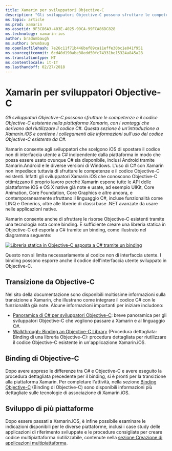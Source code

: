 ```yaml
---
title: Xamarin per sviluppatori Objective-C
description: "Gli sviluppatori Objective-C possono sfruttare le competenze e il codice Objective-C esistente nella piattaforma Xamarin, con i vantaggi che derivano dal riutilizzare il codice C#. Questa sezione è un'introduzione a Xamarin.iOS e contiene i collegamenti alle informazioni sull'uso del codice Objective-C esistente da C#."
ms.topic: article
ms.prod: xamarin
ms.assetid: 9F3C86A3-403E-4025-99CA-99FCA86DC828
ms.technology: xamarin-ios
author: bradumbaugh
ms.author: brumbaug
ms.openlocfilehash: 7e26c11f71b446baf89ca11effe30bc1e041f951
ms.sourcegitcommit: 6cd40d190abe38edd50fc74331be15324a845a28
ms.translationtype: HT
ms.contentlocale: it-IT
ms.lasthandoff: 02/27/2018
---
```

# <a name="xamarin-for-objective-c-developers"></a>Xamarin per sviluppatori Objective-C

_Gli sviluppatori Objective-C possono sfruttare le competenze e il codice Objective-C esistente nella piattaforma Xamarin, con i vantaggi che derivano dal riutilizzare il codice C#. Questa sezione è un'introduzione a Xamarin.iOS e contiene i collegamenti alle informazioni sull'uso del codice Objective-C esistente da C#._

Xamarin consente agli sviluppatori che scelgono iOS di spostare il codice non di interfaccia utente a C# indipendente dalla piattaforma in modo che possa essere usato ovunque C# sia disponibile, inclusi Android tramite Xamarin.Android e le diverse versioni di Windows. L'uso di C# con Xamarin non impedisce tuttavia di sfruttare le competenze e il codice Objective-C esistenti. Infatti gli sviluppatori Xamarin.iOS che conoscono Objective-C ottimizzano il proprio lavoro perché Xamarin espone tutte le API delle piattaforme iOS e OS X native già note e usate, ad esempio UIKit, Core Animation, Core Foundation, Core Graphics e altre ancora, e contemporaneamente sfruttano il linguaggio C#, incluse funzionalità come LINQ e Generics, oltre alle librerie di classi base .NET avanzate da usare nelle applicazioni native.

Xamarin consente anche di sfruttare le risorse Objective-C esistenti tramite una tecnologia nota come binding. È sufficiente creare una libreria statica in Objective-C ed esporla a C# tramite un binding, come illustrato nel diagramma seguente:

 [ ![](images/01-bindings.png "Libreria statica in Objective-C esposta a C# tramite un binding")](images/01-bindings.png)

Questo non si limita necessariamente al codice non di interfaccia utente. I binding possono esporre anche il codice dell'interfaccia utente sviluppato in Objective-C.

## <a name="transitioning-from-objective-c"></a>Transizione da Objective-C

Nel sito della documentazione sono disponibili moltissime informazioni sulla transizione a Xamarin, che illustrano come integrare il codice C# con le funzionalità già note. Alcune informazioni importanti per iniziare includono:

-   [Panoramica di C# per sviluppatori Objective-C](primer.md): breve panoramica per gli sviluppatori Objective-C che vogliono passare a Xamarin e al linguaggio C#. 
-   [Walkthrough: Binding an Objective-C Library](~/ios/platform/binding-objective-c/walkthrough.md) (Procedura dettagliata: Binding di una libreria Objective-C): procedura dettagliata per riutilizzare il codice Objective-C esistente in un'applicazione Xamarin.iOS. 


## <a name="binding-objective-c"></a>Binding di Objective-C

Dopo avere appreso le differenze tra C# e Objective-C e avere eseguito la procedura dettagliata precedente per il binding, si è pronti per la transizione alla piattaforma Xamarin. Per completare l'attività, nella sezione [Binding Objective-C](~/ios/platform/binding-objective-c/index.md) (Binding di Objective-C) sono disponibili informazioni più dettagliate sulle tecnologie di associazione di Xamarin.iOS.

## <a name="cross-platform-development"></a>Sviluppo di più piattaforme

Dopo essere passati a Xamarin.iOS, è infine possibile esaminare le indicazioni disponibili per le diverse piattaforme, inclusi i case study delle applicazioni di riferimento sviluppate e le procedure consigliate per creare codice multipiattaforma riutilizzabile, contenute nella [sezione Creazione di applicazioni multipiattaforma](~/cross-platform/app-fundamentals/building-cross-platform-applications/index.md).

